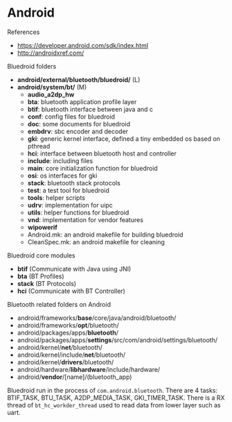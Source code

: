 # Android

References
- https://developer.android.com/sdk/index.html
- http://androidxref.com/

Bluedroid folders
- **android/external/bluetooth/bluedroid/** (L)
- **android/system/bt/** (M)
  - **audio_a2dp_hw**
  - **bta**: bluetooth application profile layer
  - **btif**: bluetooth interface between java and c
  - **conf**: config files for bluedroid
  - **doc**: some documents for bluedroid
  - **embdrv**: sbc encoder and decoder
  - **gki**: generic kernel interface, defined a tiny embedded os based on pthread
  - **hci**: interface between bluetooth host and controller
  - **include**: including files
  - **main**: core initialization function for bluedroid
  - **osi**: os interfaces for gki
  - **stack**: bluetooth stack protocols
  - **test**: a test tool for bluedroid
  - **tools**: helper scripts
  - **udrv**: implementation for uipc
  - **utils**: helper functions for bluedroid
  - **vnd**: implementation for vendor features
  - **wipowerif**
  - Android.mk: an android makefile for building bluedroid
  - CleanSpec.mk: an android makefile for cleaning

Bluedroid core modules
- **btif** (Communicate with Java using JNI)
- **bta** (BT Profiles)
- **stack** (BT Protocols)
- **hci** (Communicate with BT Controller)

Bluetooth related folders on Android
- android/frameworks/**base**/core/java/android/bluetooth/
- android/frameworks/**opt**/bluetooth/
- android/packages/apps/**bluetooth**/
- android/packages/apps/**settings**/src/com/android/settings/bluetooth/
- android/kernel/**net**/bluetooth/
- android/kernel/include/**net**/bluetooth/
- android/kernel/**drivers**/bluetooth/
- android/hardware/**libhardware**/include/hardware/
- android/**vendor**/[name]/(bluetooth_app)

Bluedroid run in the process of `com.android.bluetooth`.
There are 4 tasks: BTIF_TASK, BTU_TASK, A2DP_MEDIA_TASK, GKI_TIMER_TASK. 
There is a RX thread of `bt_hc_workder_thread` used to read data from lower layer such as uart.

